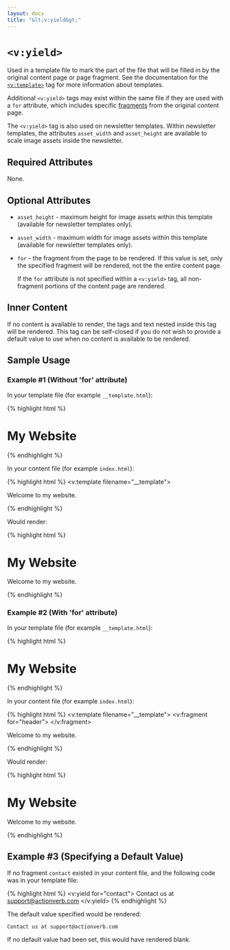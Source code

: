 ```yaml
---
layout: docs
title: "&lt;v:yield&gt;"
---
```


# `<v:yield>`

Used in a template file to mark the part of the file that will be filled
in by the original content page or page fragment. See the documentation
for the [`<v:template>`](/v_template/) tag for more information about
templates.

Additional `<v:yield>` tags may exist within the same file if they are
used with a `for` attribute, which includes specific
[fragments](/v_fragment/) from the original content page.

The `<v:yield>` tag is also used on newsletter templates. Within
newsletter templates, the attributes `asset_width` and `asset_height`
are available to scale image assets inside the newsletter.

## Required Attributes

None.

## Optional Attributes

-   `asset_height` - maximum height for image assets within this
    template (available for newsletter templates only).

-   `asset_width` - maximum width for image assets within this template
    (available for newsletter templates only).

-   `for` - the fragment from the page to be rendered. If this value is
    set, only the specified fragment will be rendered, not the the
    entire content page.

    If the `for` attribute is not specified within a `<v:yield>` tag,
    all non-fragment portions of the content page are rendered.

## Inner Content

If no content is available to render, the tags and text nested inside
this tag will be rendered. This tag can be self-closed if you do not
wish to provide a default value to use when no content is available to
be rendered.

## Sample Usage

### Example \#1 (Without 'for' attribute)

In your template file (for example `__template.html`):

{% highlight html %}
<html>
 <head>
  <title>My Website</title>
 </head>
 <body>
  <h1>My Website</h1>
  <v:yield />
 </body>
</html>
{% endhighlight %}

In your content file (for example `index.html`):

{% highlight html %}
<v:template filename="__template">
 <p>Welcome to my website.</p>
</v:template>
{% endhighlight %}

Would render:

{% highlight html %}
<html>
 <head>
  <title>My Website</title>
 </head>
 <body>
  <h1>My Website</h1>
  <p>Welcome to my website.</p>
 </body>
 </html>
{% endhighlight %}

### Example \#2 (With 'for' attribute)

In your template file (for example `__template.html`):

{% highlight html %}
<html>
 <head>
  <title>My Website</title>
  <v:yield for="header" />
 </head>
 <body>
  <h1>My Website</h1>
  <v:yield />
 </body>
</html>
{% endhighlight %}

In your content file (for example `index.html`):

{% highlight html %}
<v:template filename="__template">
 <v:fragment for="header">
  <meta name="description" content="Pricing and Signup info" />
 </v:fragment>
 <p>Welcome to my website.</p>
</v:template>
{% endhighlight %}

Would render:

{% highlight html %}
<html>
 <head>
  <title>My Website</title>
  <meta name="description" value="Pricing and Signup info" />
 </head>
 <body>
  <h1>My Website</h1>
  <p>Welcome to my website.</p>
 </body>
{% endhighlight %}

## Example \#3 (Specifying a Default Value)

If no fragment `contact` existed in your content file, and the following
code was in your template file:

{% highlight html %}
<v:yield for="contact">
 Contact us at support@actionverb.com
</v:yield>
{% endhighlight %}

The default value specified would be rendered:

    Contact us at support@actionverb.com

If no default value had been set, this would have rendered blank.
